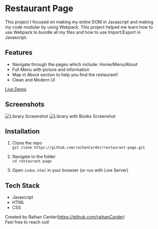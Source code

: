 # Restaurant Page

This project I focused on making my entire DOM in Javascript and making my code modular by using Webpack. This project helped me learn how to use Webpack to bundle all my files and how to use Import/Export in Javascript.

## Features

- Navigate through the pages which include: Home/Menu/About
- Full Menu with picture and information
- Map in About section to help you find the restaurant!
- Clean and Modern UI

[Live Demo](https://raihancarder.github.io/restaurant-page/)

## Screenshots

![Library Screenshot](./src/images/screenshot1.png)
![Library with Books Screenshot](./src/images/screenshot1.png)

## Installation

1. Clone the repo  
   `git clone https://github.com/raihanCarder/restaurant-page.git`

2. Navigate to the folder  
   `cd restaurant-page`

3. Open `index.html` in your browser (or run with Live Server)

## Tech Stack
- Javascript
- HTML
- CSS

Created by Raihan Carder(https://github.com/raihanCarder)  
Feel free to reach out!


